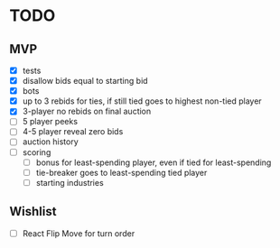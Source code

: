 # TODO

## MVP

- [x] tests
- [x] disallow bids equal to starting bid
- [x] bots
- [x] up to 3 rebids for ties, if still tied goes to highest non-tied player
- [x] 3-player no rebids on final auction
- [ ] 5 player peeks
- [ ] 4-5 player reveal zero bids
- [ ] auction history
- [ ] scoring
  - [ ] bonus for least-spending player, even if tied for least-spending
  - [ ] tie-breaker goes to least-spending tied player
  - [ ] starting industries

## Wishlist

- [ ] React Flip Move for turn order
